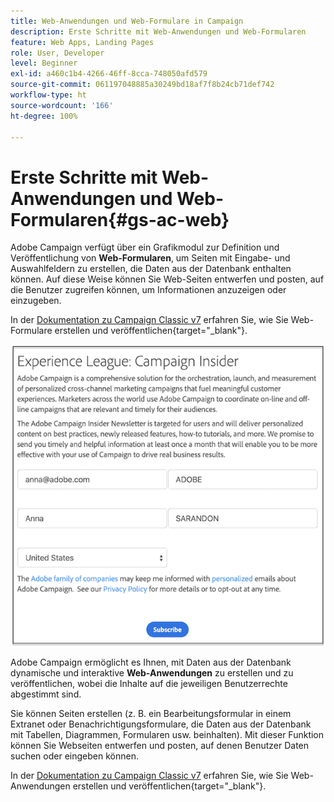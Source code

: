 ```yaml
---
title: Web-Anwendungen und Web-Formulare in Campaign
description: Erste Schritte mit Web-Anwendungen und Web-Formularen
feature: Web Apps, Landing Pages
role: User, Developer
level: Beginner
exl-id: a460c1b4-4266-46ff-8cca-748050afd579
source-git-commit: 061197048885a30249bd18af7f8b24cb71def742
workflow-type: ht
source-wordcount: '166'
ht-degree: 100%

---
```


# Erste Schritte mit Web-Anwendungen und Web-Formularen{#gs-ac-web}

Adobe Campaign verfügt über ein Grafikmodul zur Definition und Veröffentlichung von **Web-Formularen**, um Seiten mit Eingabe- und Auswahlfeldern zu erstellen, die Daten aus der Datenbank enthalten können. Auf diese Weise können Sie Web-Seiten entwerfen und posten, auf die Benutzer zugreifen können, um Informationen anzuzeigen oder einzugeben.

In der [Dokumentation zu Campaign Classic v7](https://experienceleague.adobe.com/docs/campaign-classic/using/designing-content/web-forms/about-web-forms.html?lang=de#designing-content) erfahren Sie, wie Sie Web-Formulare erstellen und veröffentlichen{target="_blank"}.

![](assets/sample.png)

Adobe Campaign ermöglicht es Ihnen, mit Daten aus der Datenbank dynamische und interaktive **Web-Anwendungen** zu erstellen und zu veröffentlichen, wobei die Inhalte auf die jeweiligen Benutzerrechte abgestimmt sind.

Sie können Seiten erstellen (z. B. ein Bearbeitungsformular in einem Extranet oder Benachrichtigungsformulare, die Daten aus der Datenbank mit Tabellen, Diagrammen, Formularen usw. beinhalten). Mit dieser Funktion können Sie Webseiten entwerfen und posten, auf denen Benutzer Daten suchen oder eingeben können.

In der [Dokumentation zu Campaign Classic v7](https://experienceleague.adobe.com/docs/campaign-classic/using/designing-content/web-applications/about-web-applications.html?lang=de#designing-content) erfahren Sie, wie Sie Web-Anwendungen erstellen und veröffentlichen{target="_blank"}.
